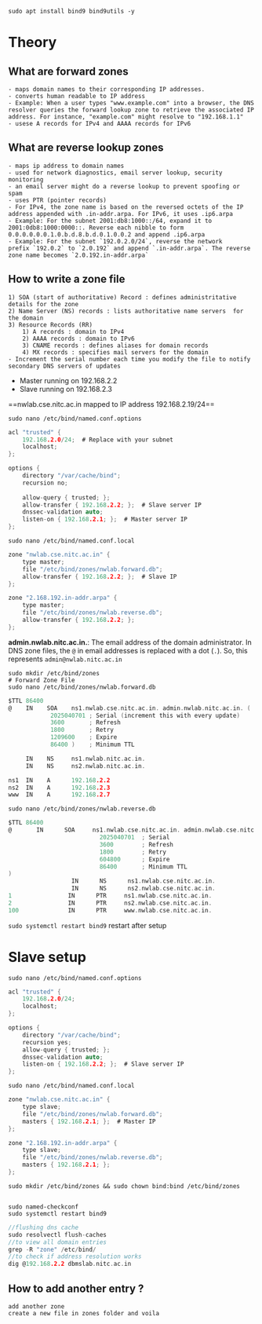 	sudo apt install bind9 bind9utils -y

# Theory
## What are forward zones
	- maps domain names to their corresponding IP addresses.
	- converts human readable to IP address
	- Example: When a user types "www.example.com" into a browser, the DNS resolver queries the forward lookup zone to retrieve the associated IP address. For instance, "example.com" might resolve to "192.168.1.1"
	- usese A records for IPv4 and AAAA records for IPv6
## What are reverse lookup zones
	- maps ip address to domain names
	- used for network diagnostics, email server lookup, security monitoring
	- an email server might do a reverse lookup to prevent spoofing or spam
	- uses PTR (pointer records)
	- For IPv4, the zone name is based on the reversed octets of the IP address appended with .in-addr.arpa. For IPv6, it uses .ip6.arpa
	- Example: For the subnet 2001:db8:1000::/64, expand it to 2001:0db8:1000:0000::. Reverse each nibble to form 0.0.0.0.0.0.1.0.b.d.8.b.d.0.1.0.0.2 and append .ip6.arpa
	- Example: For the subnet `192.0.2.0/24`, reverse the network prefix `192.0.2` to `2.0.192` and append `.in-addr.arpa`. The reverse zone name becomes `2.0.192.in-addr.arpa`

## How to write a zone file
	1) SOA (start of authoritative) Record : defines administritative details for the zone
	2) Name Server (NS) records : lists authoritative name servers  for the domain
	3) Resource Records (RR)
		1) A records : domain to IPv4
		2) AAAA records : domain to IPv6
		3) CNAME records : defines aliases for domain records
		4) MX records : specifies mail servers for the domain
	- Increment the serial number each time you modify the file to notify secondary DNS servers of updates

- Master running on 192.168.2.2
- Slave running on 192.168.2.3

==nwlab.cse.nitc.ac.in mapped to IP address 192.168.2.19/24==

	sudo nano /etc/bind/named.conf.options

```C
acl "trusted" {
    192.168.2.0/24;  # Replace with your subnet
    localhost;
};

options {
    directory "/var/cache/bind";
    recursion no;
    
    allow-query { trusted; };
    allow-transfer { 192.168.2.2; };  # Slave server IP
    dnssec-validation auto;
    listen-on { 192.168.2.1; };  # Master server IP
};

```

	sudo nano /etc/bind/named.conf.local

```C
zone "nwlab.cse.nitc.ac.in" {
    type master;
    file "/etc/bind/zones/nwlab.forward.db";
    allow-transfer { 192.168.2.2; };  # Slave IP
};

zone "2.168.192.in-addr.arpa" {
    type master;
    file "/etc/bind/zones/nwlab.reverse.db";
    allow-transfer { 192.168.2.2; };
};


```

**admin.nwlab.nitc.ac.in.**: The email address of the domain administrator. In DNS zone files, the `@` in email addresses is replaced with a dot (`.`). So, this represents `admin@nwlab.nitc.ac.in`

	sudo mkdir /etc/bind/zones
	# Forward Zone File
	sudo nano /etc/bind/zones/nwlab.forward.db


```C
$TTL 86400
@    IN    SOA    ns1.nwlab.cse.nitc.ac.in. admin.nwlab.nitc.ac.in. (
            2025040701 ; Serial (increment this with every update)
            3600       ; Refresh
            1800       ; Retry
            1209600    ; Expire
            86400 )    ; Minimum TTL

     IN    NS     ns1.nwlab.nitc.ac.in.
     IN    NS     ns2.nwlab.nitc.ac.in.

ns1  IN    A      192.168.2.2
ns2  IN    A      192.168.2.3
www  IN    A      192.168.2.7

```

	sudo nano /etc/bind/zones/nwlab.reverse.db

```C
$TTL 86400
@       IN      SOA     ns1.nwlab.cse.nitc.ac.in. admin.nwlab.cse.nitc.ac.in. (
                          2025040701  ; Serial
                          3600        ; Refresh
                          1800        ; Retry
                          604800      ; Expire
                          86400       ; Minimum TTL
)
                  IN      NS      ns1.nwlab.cse.nitc.ac.in.
                  IN      NS      ns2.nwlab.cse.nitc.ac.in.
1                IN      PTR     ns1.nwlab.cse.nitc.ac.in.
2                IN      PTR     ns2.nwlab.cse.nitc.ac.in.
100              IN      PTR     www.nwlab.cse.nitc.ac.in.

```


`sudo systemctl restart bind9` restart after setup



# Slave setup
	
	sudo nano /etc/bind/named.conf.options

```C
acl "trusted" {
    192.168.2.0/24;
    localhost;
};

options {
    directory "/var/cache/bind";
    recursion yes;
    allow-query { trusted; };
    dnssec-validation auto;
    listen-on { 192.168.2.2; };  # Slave server IP
};

```

	sudo nano /etc/bind/named.conf.local


```C
zone "nwlab.cse.nitc.ac.in" {
    type slave;
    file "/etc/bind/zones/nwlab.forward.db";
    masters { 192.168.2.1; };  # Master IP
};

zone "2.168.192.in-addr.arpa" {
    type slave;
    file "/etc/bind/zones/nwlab.reverse.db";
    masters { 192.168.2.1; };
};

```

	sudo mkdir /etc/bind/zones && sudo chown bind:bind /etc/bind/zones 
	

	sudo named-checkconf 
	sudo systemctl restart bind9 


```C
//flushing dns cache
sudo resolvectl flush-caches
//to view all domain entries
grep -R "zone" /etc/bind/
//to check if address resolution works
dig @192.168.2.2 dbmslab.nitc.ac.in
```

## How to add another entry ?
	add another zone
	create a new file in zones folder and voila